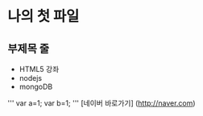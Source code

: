 나의 첫 파일
============

부제목 줄
---------

* HTML5 강좌
* nodejs
* mongoDB

'''
     var a=1;
     var b=1;
'''
[네이버 바로가기] (http://naver.com)